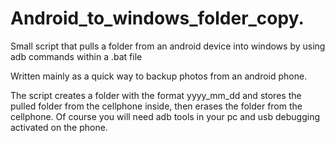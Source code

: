 # Android_to_windows_folder_copy.
Small script that pulls a folder from an android device into windows by using adb commands within a .bat file

Written mainly as a quick way to backup photos from an android phone.

The script creates a folder with the format yyyy_mm_dd and stores the pulled folder from the cellphone inside, then erases the folder from the cellphone.
Of course you will need adb tools in your pc and usb debugging activated on the phone. 
